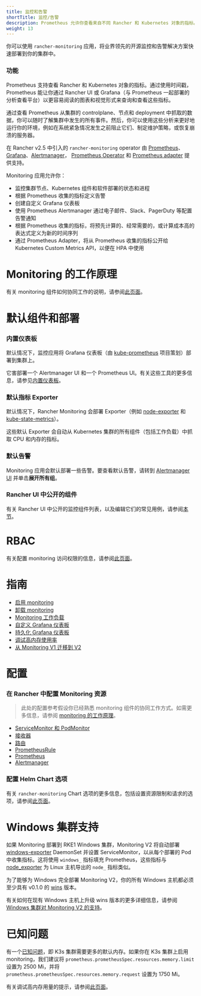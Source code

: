 ```yaml
---
title: 监控和告警
shortTitle: 监控/告警
description: Prometheus 允许你查看来自不同 Rancher 和 Kubernetes 对象的指标。了解监控范围以及如何启用集群监控
weight: 13
---
```


你可以使用 `rancher-monitoring` 应用，将业界领先的开源监控和告警解决方案快速部署到你的集群中。


### 功能

Prometheus 支持查看 Rancher 和 Kubernetes 对象的指标。通过使用时间戳，Prometheus 能让你通过 Rancher UI 或 Grafana（与 Prometheus 一起部署的分析查看平台）以更容易阅读的图表和视觉形式来查询和查看这些指标。

通过查看 Prometheus 从集群的 controlplane、节点和 deployment 中抓取的数据，你可以随时了解集群中发生的所有事件。然后，你可以使用这些分析来更好地运行你的环境，例如在系统紧急情况发生之前阻止它们、制定维护策略，或恢复崩溃的服务器。

在 Rancher v2.5 中引入的 `rancher-monitoring` operator 由 [Prometheus](https://prometheus.io/)、[Grafana](https://grafana.com/grafana/)、[Alertmanager](https://prometheus.io/docs/alerting/latest/alertmanager/)， [Prometheus Operator](https://github.com/prometheus-operator/prometheus-operator) 和 [Prometheus adapter](https://github.com/DirectXMan12/k8s-prometheus-adapter) 提供支持。

Monitoring 应用允许你：

- 监控集群节点、Kubernetes 组件和软件部署的状态和进程
- 根据 Prometheus 收集的指标定义告警
- 创建自定义 Grafana 仪表板
- 使用 Prometheus Alertmanager 通过电子邮件、Slack、PagerDuty 等配置告警通知
- 根据 Prometheus 收集的指标，将预先计算的、经常需要的，或计算成本高的表达式定义为新的时间序列
- 通过 Prometheus Adapter，将从 Prometheus 收集的指标公开给 Kubernetes Custom Metrics API，以便在 HPA 中使用

# Monitoring 的工作原理

有关 monitoring 组件如何协同工作的说明，请参阅[此页面](../explanations/integrations-in-rancher/monitoring-and-alerting/how-monitoring-works.md)。

# 默认组件和部署

### 内置仪表板

默认情况下，监控应用将 Grafana 仪表板（由 [kube-prometheus](https://github.com/prometheus-operator/kube-prometheus) 项目策划）部署到集群上。

它害部署一个 Alertmanager UI 和一个 Prometheus UI。有关这些工具的更多信息，请参见[内置仪表板](../explanations/integrations-in-rancher/monitoring-and-alerting/built-in-dashboards.md)。
### 默认指标 Exporter

默认情况下，Rancher Monitoring 会部署 Exporter（例如 [node-exporter](https://github.com/prometheus/node_exporter) 和 [kube-state-metrics](https://github.com/kubernetes/kube-state-metrics)）。

这些默认 Exporter 会自动从 Kubernetes 集群的所有组件（包括工作负载）中抓取 CPU 和内存的指标。

### 默认告警

Monitoring 应用会默认部署一些告警。要查看默认告警，请转到 [Alertmanager UI](../explanations/integrations-in-rancher/monitoring-and-alerting/built-in-dashboards.md#alertmanager-ui) 并单击**展开所有组**。

### Rancher UI 中公开的组件

有关 Rancher UI 中公开的监控组件列表，以及编辑它们的常见用例，请参阅[本节](../explanations/integrations-in-rancher/monitoring-and-alerting/how-monitoring-works.md#rancher-ui-中公开的组件)。

# RBAC

有关配置 monitoring 访问权限的信息，请参阅[此页面](../explanations/integrations-in-rancher/monitoring-and-alerting/rbac-for-monitoring.md)。

# 指南

- [启用 monitoring](../how-to-guides/advanced-user-guides/monitoring-alerting-guides/enable-monitoring.md)
- [卸载 monitoring](../how-to-guides/advanced-user-guides/monitoring-alerting-guides/uninstall-monitoring.md)
- [Monitoring 工作负载](../how-to-guides/advanced-user-guides/monitoring-alerting-guides/set-up-monitoring-for-workloads.md)
- [自定义 Grafana 仪表板](../how-to-guides/advanced-user-guides/monitoring-alerting-guides/customize-grafana-dashboard.md)
- [持久化 Grafana 仪表板](../how-to-guides/advanced-user-guides/monitoring-alerting-guides/create-persistent-grafana-dashboard.md)
- [调试高内存使用率](../how-to-guides/advanced-user-guides/monitoring-alerting-guides/debug-high-memory-usage.md)
- [从 Monitoring V1 迁移到 V2](../how-to-guides/advanced-user-guides/monitoring-alerting-guides/migrate-to-rancher-v2.5+-monitoring.md)

# 配置

### 在 Rancher 中配置 Monitoring 资源

> 此处的配置参考假设你已经熟悉 monitoring 组件的协同工作方式。如需更多信息，请参阅 [monitoring 的工作原理](../explanations/integrations-in-rancher/monitoring-and-alerting/how-monitoring-works.md)。

- [ServiceMonitor 和 PodMonitor](../reference-guides/monitoring-v2-configuration/servicemonitors-and-podmonitors.md)
- [接收器](../reference-guides/monitoring-v2-configuration/receivers.md)
- [路由](../reference-guides/monitoring-v2-configuration/routes.md)
- [PrometheusRule](../how-to-guides/advanced-user-guides/monitoring-v2-configuration-guides/advanced-configuration/prometheusrules.md)
- [Prometheus](../how-to-guides/advanced-user-guides/monitoring-v2-configuration-guides/advanced-configuration/prometheus.md)
- [Alertmanager](../how-to-guides/advanced-user-guides/monitoring-v2-configuration-guides/advanced-configuration/alertmanager.md)

### 配置 Helm Chart 选项

有关 `rancher-monitoring` Chart 选项的更多信息，包括设置资源限制和请求的选项，请参阅[此页面](../reference-guides/monitoring-v2-configuration/helm-chart-options.md)。

# Windows 集群支持

如果 Monitoring 部署到 RKE1 Windows 集群，Monitoring V2 将自动部署 [windows-exporter](https://github.com/prometheus-community/windows_exporter) DaemonSet 并设置 ServiceMonitor，以从每个部署的 Pod 中收集指标。这将使用 `windows_` 指标填充 Prometheus，这些指标与 [node_exporter](https://github.com/prometheus/node_exporter) 为 Linux 主机导出的 `node_` 指标类似。

为了能够为 Windows 完全部署 Monitoring V2，你的所有 Windows 主机都必须至少具有 v0.1.0 的 [wins](https://github.com/rancher/wins) 版本。

有关如何在现有 Windows 主机上升级 wins 版本的更多详细信息，请参阅 [Windows 集群对 Monitoring V2 的支持](../explanations/integrations-in-rancher/monitoring-and-alerting/windows-support.md)。



# 已知问题

有一个[已知问题](https://github.com/rancher/rancher/issues/28787#issuecomment-693611821)，即 K3s 集群需要更多的默认内存。如果你在 K3s 集群上启用 monitoring，我们建议将 `prometheus.prometheusSpec.resources.memory.limit` 设置为 2500 Mi，并将 `prometheus.prometheusSpec.resources.memory.request` 设置为 1750 Mi。

有关调试高内存用量的提示，请参阅[此页面](../how-to-guides/advanced-user-guides/monitoring-alerting-guides/debug-high-memory-usage.md)。
